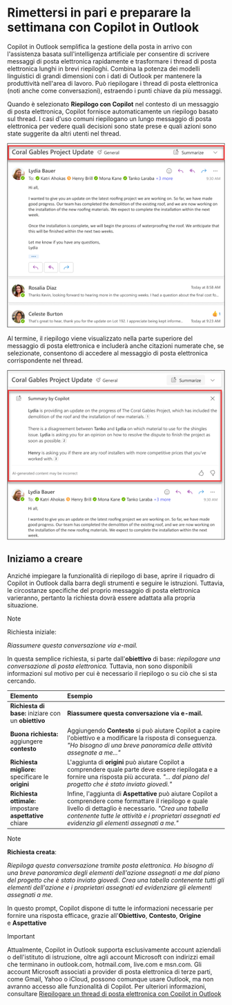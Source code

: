 # Rimettersi in pari e preparare la settimana con Copilot in Outlook

Copilot in Outlook semplifica la gestione della posta in arrivo con l'assistenza basata sull'intelligenza artificiale per consentire di scrivere messaggi di posta elettronica rapidamente e trasformare i thread di posta elettronica lunghi in brevi riepiloghi. Combina la potenza dei modelli linguistici di grandi dimensioni con i dati di Outlook per mantenere la produttività nell'area di lavoro. Può riepilogare i thread di posta elettronica (noti anche come conversazioni), estraendo i punti chiave da più messaggi.

Quando è selezionato **Riepilogo con Copilot** nel contesto di un messaggio di posta elettronica, Copilot fornisce automaticamente un riepilogo basato sul thread. I casi d'uso comuni riepilogano un lungo messaggio di posta elettronica per vedere quali decisioni sono state prese e quali azioni sono state suggerite da altri utenti nel thread.

![Screenshot dell'esperienza Riepilogo di Copilot in Outlook.](../media/summarize_copilot-summarize-outlook.png)

Al termine, il riepilogo viene visualizzato nella parte superiore del messaggio di posta elettronica e includerà anche citazioni numerate che, se selezionate, consentono di accedere al messaggio di posta elettronica corrispondente nel thread.

![Screenshot dei risultati del Riepilogo di Copilot in Outlook.](../media/summarize_copilot-summarize-results-outlook.png)

## Iniziamo a creare

Anziché impiegare la funzionalità di riepilogo di base, aprire il riquadro di Copilot in Outlook dalla barra degli strumenti e seguire le istruzioni. Tuttavia, le circostanze specifiche del proprio messaggio di posta elettronica varieranno, pertanto la richiesta dovrà essere adattata alla propria situazione.

> [!NOTE]
> Richiesta iniziale:
>
> _Riassumere questa conversazione via e-mail._

In questa semplice richiesta, si parte dall'**obiettivo** di base: _riepilogare una conversazione di posta elettronica._ Tuttavia, non sono disponibili informazioni sul motivo per cui è necessario il riepilogo o su ciò che si sta cercando.

| Elemento | Esempio |
| :------ | :------- |
| **Richiesta di base:** iniziare con un **obiettivo** | **Riassumere questa conversazione via e-mail.** |
| **Buona richiesta:** aggiungere **contesto** | Aggiungendo **Contesto** si può aiutare Copilot a capire l'obiettivo e a modificare la risposta di conseguenza. _"Ho bisogno di una breve panoramica delle attività assegnate a me..."_ |
| **Richiesta migliore:** specificare le **origini** | L'aggiunta di **origini** può aiutare Copilot a comprendere quale parte deve essere riepilogata e a fornire una risposta più accurata. _"... dal piano del progetto che è stato inviato giovedì."_ |
| **Richiesta ottimale:** impostare **aspettative** chiare | Infine, l'aggiunta di **Aspettative** può aiutare Copilot a comprendere come formattare il riepilogo e quale livello di dettaglio è necessario. _"Crea una tabella contenente tutte le attività e i proprietari assegnati ed evidenzia gli elementi assegnati a me."_ |

> [!NOTE]
> **Richiesta creata**:
>
> _Riepiloga questa conversazione tramite posta elettronica. Ho bisogno di una breve panoramica degli elementi dell'azione assegnati a me dal piano del progetto che è stato inviato giovedì. Crea una tabella contenente tutti gli elementi dell'azione e i proprietari assegnati ed evidenziare gli elementi assegnati a me._

In questo prompt, Copilot dispone di tutte le informazioni necessarie per fornire una risposta efficace, grazie all'**Obiettivo**, **Contesto**, **Origine** e **Aspettative**

> [!IMPORTANT]
> Attualmente, Copilot in Outlook supporta esclusivamente account aziendali o dell'istituto di istruzione, oltre agli account Microsoft con indirizzi email che terminano in outlook.com, hotmail.com, live.com e msn.com. Gli account Microsoft associati a provider di posta elettronica di terze parti, come Gmail, Yahoo o iCloud, possono comunque usare Outlook, ma non avranno accesso alle funzionalità di Copilot. Per ulteriori informazioni, consultare [Riepilogare un thread di posta elettronica con Copilot in Outlook](https://support.microsoft.com/office/summarize-an-email-thread-with-copilot-in-outlook-a79873f2-396b-46dc-b852-7fe5947ab640)
